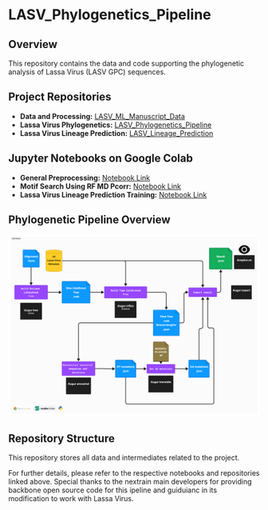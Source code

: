 # LASV_Phylogenetics_Pipeline

## Overview
This repository contains the data and code supporting the phylogenetic analysis of Lassa Virus (LASV GPC) sequences.

## Project Repositories
- **Data and Processing:** [LASV_ML_Manuscript_Data](https://github.com/JoiRichi/LASV_ML_manuscript_data)
- **Lassa Virus Phylogenetics:** [LASV_Phylogenetics_Pipeline](https://github.com/JoiRichi/LASV_phylogenetics_pipeline)
- **Lassa Virus Lineage Prediction:** [LASV_Lineage_Prediction](https://github.com/JoiRichi/LASV_lineage_pred)

## Jupyter Notebooks on Google Colab
- **General Preprocessing:** [Notebook Link](https://colab.research.google.com/drive/1JOgS2-dDoQ7OPHPcXm3AIBDnGQAFxIyR)
- **Motif Search Using RF MD Pcorr:** [Notebook Link](https://colab.research.google.com/drive/1M1yYB65MOWUpMYcn24Jfm6jvZZ13QJ6l)
- **Lassa Virus Lineage Prediction Training:** [Notebook Link](https://colab.research.google.com/drive/1G0lEjuvPR07bcb181Rfhm-S0WenMFSmR)

## Phylogenetic Pipeline Overview
![Phylogenetic Pipeline](phyloflow.png)

## Repository Structure
This repository stores all data and intermediates related to the project.



For further details, please refer to the respective notebooks and repositories linked above.
Special thanks to the nextrain main developers for providing backbone open source code for this ipeline and guiduianc in its modification to work with Lassa Virus.
